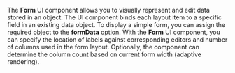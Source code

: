 The **Form** UI component allows you to&nbsp;visually represent and edit data stored in&nbsp;an&nbsp;object. The UI component binds each layout item to&nbsp;a&nbsp;specific field in&nbsp;an&nbsp;existing data object. To&nbsp;display a&nbsp;simple form, you can assign the required object to&nbsp;the **formData** option. With the **Form** UI component, you can specify the location of&nbsp;labels against corresponding editors and number of&nbsp;columns used in&nbsp;the form layout. Optionally, the component can determine the column count based on&nbsp;current form width (adaptive rendering).